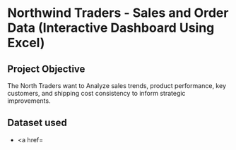 # Northwind Traders - Sales and Order Data (Interactive Dashboard Using Excel)
## Project Objective
The North Traders want to Analyze sales trends, product performance, key customers, and shipping cost consistency to inform strategic improvements.

## Dataset used 
- <a href=
